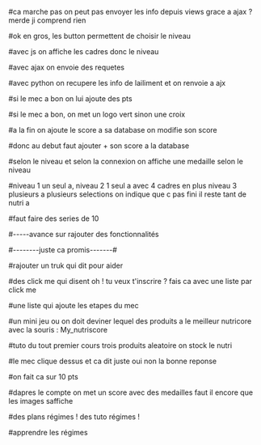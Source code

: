 #ca marche pas on peut pas envoyer les info depuis views grace a ajax ? merde ji comprend rien

#ok en gros, les button permettent de choisir le niveau

#avec js on affiche les cadres donc le niveau

#avec ajax on envoie des requetes


#avec python on recupere les info de lailiment et on renvoie a ajx

#si le mec a bon on lui ajoute des pts

#si le mec a bon, on met un logo vert sinon une croix

#a la fin on ajoute le score a sa database on modifie son score

#donc au debut faut ajouter  + son score a la database

#selon le niveau et selon la connexion on affiche une medaille selon le niveau


#niveau 1 un seul a, niveau 2 1 seul a avec 4 cadres en plus niveau 3 plusieurs a plusieurs selections on indique que c pas fini il reste tant de nutri a

#faut faire des series de 10





#-----avance sur rajouter des fonctionnalités

#--------juste ca promis-------#

#rajouter un truk qui dit pour aider

  #des click me qui disent oh ! tu veux t'inscrire ? fais ca avec une liste par click me
  
  #une liste qui ajoute les etapes du mec

#un mini jeu ou on doit deviner lequel des produits a le meilleur nutricore avec la souris : My_nutriscore

  #tuto du tout premier cours trois produits aleatoire on stock le nutri
  
  #le mec clique dessus et ca dit juste oui non la bonne reponse
  
  #on fait ca sur 10 pts
  
  #dapres le compte on met un score avec des medailles faut il encore que les images saffiche

#des plans régimes ! des tuto régimes ! 

  #apprendre les régimes
